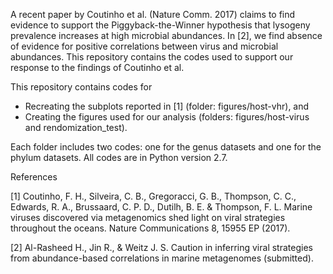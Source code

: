 
A recent paper by Coutinho et al. (Nature Comm. 2017) claims to find evidence to support the Piggyback-the-Winner hypothesis that lysogeny prevalence increases at high microbial abundances. In [2], we find absence of evidence for positive correlations between virus and microbial abundances. This repository contains the codes used to support our response to the findings of Coutinho et al.  

This repository contains codes for 

- Recreating the subplots reported in [1] (folder: figures/host-vhr), and 
- Creating the figures used for our analysis (folders: figures/host-virus and rendomization_test).

Each folder includes two codes: one for the genus datasets and one for the phylum datasets.
All codes are in Python version 2.7.


References

[1] Coutinho, F. H., Silveira, C. B., Gregoracci, G. B., Thompson, C. C., Edwards, R. A., Brussaard, C. P. D., Dutilh, B. E. & Thompson, F. L. Marine viruses discovered via metagenomics shed light on viral strategies throughout the oceans. Nature Communications 8, 15955 EP (2017).

[2] Al-Rasheed H., Jin R., & Weitz J. S. Caution in inferring viral strategies from abundance-based correlations in marine
metagenomes (submitted).
